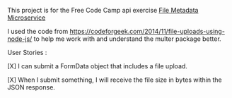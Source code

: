 This project is for the Free Code Camp api exercise [File Metadata Microservice](http://www.freecodecamp.com/challenges/file-metadata-microservice)

I used the code from https://codeforgeek.com/2014/11/file-uploads-using-node-js/ to help me work with and understand the multer package better.

User Stories :

[X] I can submit a FormData object that includes a file upload.

[X] When I submit something, I will receive the file size in bytes within the JSON response.
